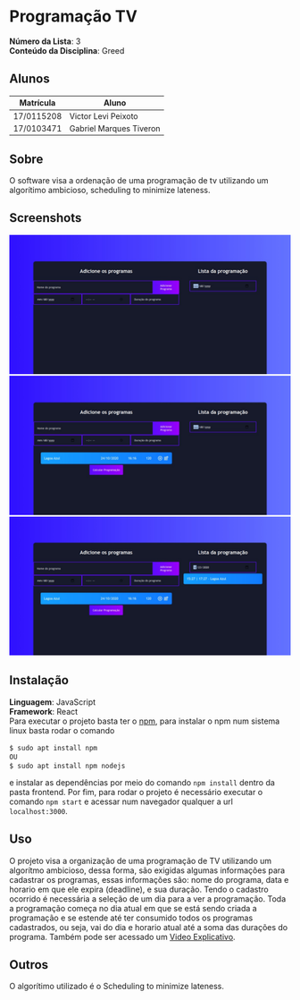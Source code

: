 # Programação TV

**Número da Lista**: 3<br>
**Conteúdo da Disciplina**: Greed<br>

## Alunos
|Matrícula | Aluno |
| -- | -- |
| 17/0115208  |  Victor Levi Peixoto |
| 17/0103471  |  Gabriel Marques Tiveron |

## Sobre 
O software visa a ordenação de uma programação de tv utilizando um 
algorítimo ambicioso, scheduling to minimize lateness.


## Screenshots
![Página em branco](./Tutorial/Images/Screenshot1.jpeg)
![Página 2](./Tutorial/Images/Screenshot2.jpeg)
![Página 3](./Tutorial/Images/Screenshot3.jpeg)

## Instalação 
**Linguagem**: JavaScript<br>
**Framework**: React<br>
Para executar o projeto basta ter o [npm](https://www.npmjs.com/get-npm),
para instalar o npm num sistema linux basta rodar o comando 
```
$ sudo apt install npm
OU
$ sudo apt install npm nodejs
```
e instalar as dependências por meio do comando ```npm install``` dentro da pasta frontend.
Por fim, para rodar o projeto é necessário executar o comando ```npm start``` e acessar num
navegador qualquer a url ```localhost:3000```.


## Uso 
O projeto visa a organização de uma programação de TV utilizando um algorítmo ambicioso,
dessa forma, são exigidas algumas informações para cadastrar os programas, essas informações
são: nome do programa, data e horario em que ele expira (deadline), e sua duração.
Tendo o cadastro ocorrido é necessária a seleção de um dia para a ver a programação.
Toda a programação começa no dia atual em que se está sendo criada a programação e se estende
até ter consumido todos os programas cadastrados, ou seja, vai do dia e horario atual até a soma
das durações do programa. Também pode ser acessado um [Video Explicativo](./Tutorial/Videos/VID-20201023-WA0026.mp4).


## Outros 
O algorítimo utilizado é o Scheduling to minimize lateness.





